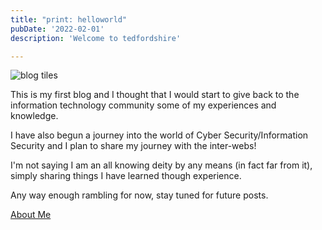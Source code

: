 ```yaml
---
title: "print: helloworld"
pubDate: '2022-02-01'
description: 'Welcome to tedfordshire'

---
```

![blog tiles](/blog/posts/2022/welcome/img/blog.jpg)

This is my first blog and I thought that I would start to give back to the information technology community some of my experiences and knowledge. 

I have also begun a journey into the world of Cyber Security/Information Security and I plan to share my journey with the inter-webs! 

I'm not saying I am an all knowing deity by any means (in fact far from it), simply sharing things I have learned though experience.

Any way enough rambling for now, stay tuned for future posts.

[About Me](https://tedfordshire.co.uk/about/)